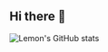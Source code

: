 ## Hi there 👋

![Lemon's GitHub stats](https://github-readme-stats.vercel.app/api?username=Lemon001017&count_private=true&show_icons=true&theme=radical&hide=issues)

